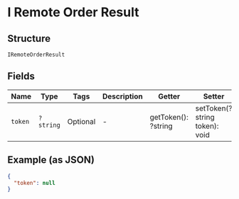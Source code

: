 
# I Remote Order Result

## Structure

`IRemoteOrderResult`

## Fields

| Name | Type | Tags | Description | Getter | Setter |
|  --- | --- | --- | --- | --- | --- |
| `token` | `?string` | Optional | - | getToken(): ?string | setToken(?string token): void |

## Example (as JSON)

```json
{
  "token": null
}
```

